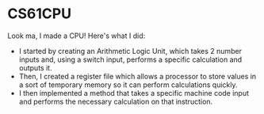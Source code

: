 # CS61CPU

Look ma, I made a CPU! Here's what I did:

- I started by creating an Arithmetic Logic Unit, which takes 2 number inputs and, using a switch input, performs a specific calculation and outputs it. 
- Then, I created a register file which allows a processor to store values in a sort of temporary memory so it can perform calculations quickly.
- I then implemented a method that takes a specific machine code input and performs the necessary calculation on that instruction.

